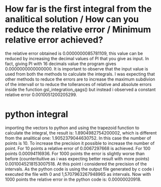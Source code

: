 # How far is the first integral from the analitical solution / How can you reduce the relative  error / Minimum relative error achieved?

the relative error obtained is 0.0000000085781109, this value can be reduced by increasing the decimal values of PI that you give as input. In fact, giving PI with 16 decimals value the program gives
0.0000000000000000. It is important to observe that the input value is used from both the methods to calculate the integrals. I was expecting that other methods to reduce the errors are to 
increase the maximum subdivion of the intervall or to reduce the tollerances of relative and absolute errors inside the function gsl_integration_qags() but instead i observed a constant relative error 0.0010051200205299.  

# python integral
importing the vectors to python and  using  the trapezoid function to calculate the integral, the result is: 1.8904982754200002, which is different from the analitical one: 1.9052379044630752.
In this case the number of points is 10. To increase the precision it possible to increase the number of point. For 10 points a relative error of 0.0067297668 is achieved. For 100 points 0.00094116936. For 1000 points the error is slightly worse than before (counterituitive as i was expecting better result with more points) 0.0010045218153007518. At this point i considered the precision of the intervals. As the python code is using the output file generated by c code i executed the file with 0 and 1,5707963267948965 as intervals. Now with 1000 points the relative error in the python code is: 0.00000020918. 
